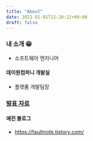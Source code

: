 ```yaml
---
title: "About"
date: 2022-01-01T12:20:22+09:00
draft: false
---
```


### 내 소개 :grin:

- 소프트웨어 엔지니어

#### 데이원컴퍼니 개발실

- 플랫폼 개발팀장

### [발표 자료](../presentation/)

#### 예전 블로그

- https://faultnote.tistory.com/
